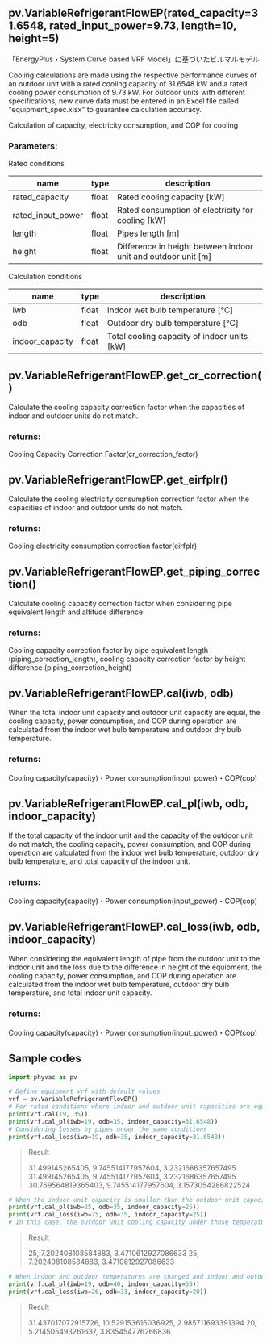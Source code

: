 ## pv.VariableRefrigerantFlowEP(rated_capacity=31.6548, rated_input_power=9.73, length=10, height=5)

「EnergyPlus・System Curve based VRF Model」に基づいたビルマルモデル

Cooling calculations are made using the respective performance curves of an outdoor unit with a rated cooling capacity of 31.6548 kW and a rated cooling power consumption of 9.73 kW. For outdoor units with different specifications, new curve data must be entered in an Excel file called "equipment_spec.xlsx" to guarantee calculation accuracy.

Calculation of capacity, electricity consumption, and COP for cooling

### Parameters:

Rated conditions

| name              | type  | description                                                             |
| ----------------- | ----- | ----------------------------------------------------------------------- |
| rated_capacity    | float | Rated cooling capacity [kW]                                             |
| rated_input_power | float | Rated consumption of electricity for cooling [kW]                       |
| length            | float | Pipes length [m]                                                        |
| height            | float | Difference in height between indoor unit and outdoor unit [m]           |

Calculation conditions

| name            | type  | description                                     |
| --------------- | ----- | ----------------------------------------------- |
| iwb             | float | Indoor wet bulb temperature [℃]                |
| odb             | float | Outdoor dry bulb temperature [℃]               |
| indoor_capacity | float | Total cooling capacity of indoor units [kW]     |

## pv.VariableRefrigerantFlowEP.get_cr_correction()

Calculate the cooling capacity correction factor when the capacities of indoor and outdoor units do not match.

### returns:

Cooling Capacity Correction Factor(cr_correction_factor)

## pv.VariableRefrigerantFlowEP.get_eirfplr()

Calculate the cooling electricity consumption correction factor when the capacities of indoor and outdoor units do not match.

### returns:

Cooling electricity consumption correction factor(eirfplr)

## pv.VariableRefrigerantFlowEP.get_piping_correction()

Calculate cooling capacity correction factor when considering pipe equivalent length and altitude difference

### returns:

Cooling capacity correction factor by pipe equivalent length (piping_correction_length), cooling capacity correction factor by height difference (piping_correction_height)

## pv.VariableRefrigerantFlowEP.cal(iwb, odb)

When the total indoor unit capacity and outdoor unit capacity are equal, the cooling capacity, power consumption, and COP during operation are calculated from the indoor wet bulb temperature and outdoor dry bulb temperature.

### returns:

Cooling capacity(capacity)・Power consumption(input_power)・COP(cop)

## pv.VariableRefrigerantFlowEP.cal_pl(iwb, odb, indoor_capacity)

If the total capacity of the indoor unit and the capacity of the outdoor unit do not match, the cooling capacity, power consumption, and COP during operation are calculated from the indoor wet bulb temperature, outdoor dry bulb temperature, and total capacity of the indoor unit.

### returns:

Cooling capacity(capacity)・Power consumption(input_power)・COP(cop)

## pv.VariableRefrigerantFlowEP.cal_loss(iwb, odb, indoor_capacity)

When considering the equivalent length of pipe from the outdoor unit to the indoor unit and the loss due to the difference in height of the equipment, the cooling capacity, power consumption, and COP during operation are calculated from the indoor wet bulb temperature, outdoor dry bulb temperature, and total indoor unit capacity.

### returns:

Cooling capacity(capacity)・Power consumption(input_power)・COP(cop)

## **Sample codes**

``` python
import phyvac as pv 

# Define equipment vrf with default values
vrf = pv.VariableRefrigerantFlowEP() 
# For rated conditions where indoor and outdoor unit capacities are equal
print(vrf.cal(19, 35)) 
print(vrf.cal_pl(iwb=19, odb=35, indoor_capacity=31.6548))
# Considering losses by pipes under the same conditions
print(vrf.cal_loss(iwb=19, odb=35, indoor_capacity=31.6548))   
```

> Result
>
> 31.499145265405, 9.745514177957604, 3.2321686357657495
>31.499145265405, 9.745514177957604, 3.2321686357657495
> 30.769564819365403, 9.745514177957604, 3.1573054286822524

``` python
# When the indoor unit capacity is smaller than the outdoor unit capacity
print(vrf.cal_pl(iwb=25, odb=35, indoor_capacity=25))
print(vrf.cal_loss(iwb=25, odb=35, indoor_capacity=25))
# In this case, the outdoor unit cooling capacity under those temperature conditions can be calculated considering the piping losses and still provide the required indoor capacity, so the calculation results are the same.
```

> Result
>
> 25, 7.202408108584883, 3.4710612927086633
>25, 7.202408108584883, 3.4710612927086633

``` python
# When indoor and outdoor temperatures are changed and indoor and outdoor unit capacities are not matched
print(vrf.cal_pl(iwb=19, odb=40, indoor_capacity=35))
print(vrf.cal_loss(iwb=26, odb=33, indoor_capacity=20))
```

> Result
>
> 31.437017072915726, 10.529153616036925, 2.985711693391394
>20, 5.214505493261637, 3.835454776266836
